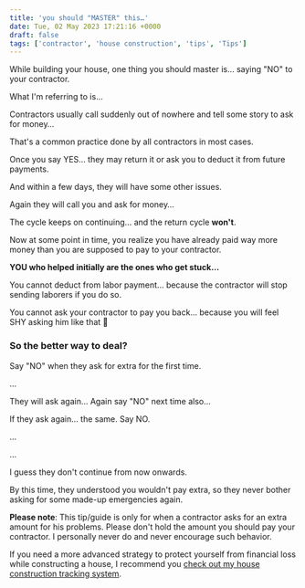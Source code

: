 ```yaml
---
title: 'you should "MASTER" this…'
date: Tue, 02 May 2023 17:21:16 +0000
draft: false
tags: ['contractor', 'house construction', 'tips', 'Tips']
---
```


While building your house, one thing you should master is… saying "NO" to your contractor.

What I'm referring to is…

Contractors usually call suddenly out of nowhere and tell some story to ask for money…

That's a common practice done by all contractors in most cases.

Once you say YES… they may return it or ask you to deduct it from future payments.

And within a few days, they will have some other issues.

Again they will call you and ask for money…

The cycle keeps on continuing… and the return cycle **won't**.

Now at some point in time, you realize you have already paid way more money than you are supposed to pay to your contractor.

**YOU who helped initially are the ones who get stuck…**

You cannot deduct from labor payment... because the contractor will stop sending laborers if you do so.

You cannot ask your contractor to pay you back… because you will feel SHY asking him like that 🙂

### **So the better way to deal?**

Say "NO" when they ask for extra for the first time.

…

They will ask again… Again say "NO" next time also…

If they ask again… the same. Say NO.

…

…

I guess they don't continue from now onwards.

By this time, they understood you wouldn't pay extra, so they never bother asking for some made-up emergencies again.

**Please note**: This tip/guide is only for when a contractor asks for an extra amount for his problems. Please don't hold the amount you should pay your contractor. I personally never do and never encourage such behavior.

If you need a more advanced strategy to protect yourself from financial loss while constructing a house, I recommend you [check out my house construction tracking system](https://houseconstructionguide.com/house-construction-tracking-system/).
